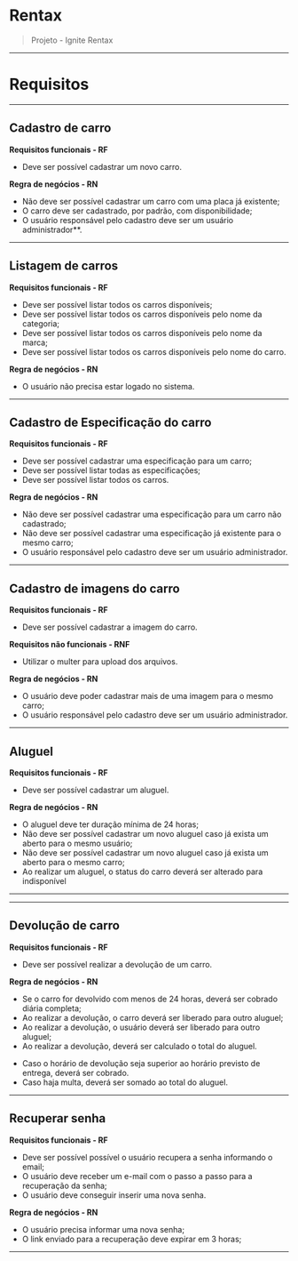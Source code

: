 # Rentax
> Projeto - Ignite Rentax
***
# Requisitos

***

## Cadastro de carro
**Requisitos funcionais - RF**
- Deve ser possível cadastrar um novo carro.

**Regra de negócios - RN**
- Não deve ser possível cadastrar um carro com uma placa já existente;
- O carro deve ser cadastrado, por padrão, com disponibilidade;
- O usuário responsável pelo cadastro deve ser um usuário administrador**.

***

## Listagem de carros
**Requisitos funcionais - RF**
- Deve ser possível listar todos os carros disponíveis;
- Deve ser possível listar todos os carros disponíveis pelo nome da categoria;
- Deve ser possível listar todos os carros disponíveis pelo nome da marca;
- Deve ser possível listar todos os carros disponíveis pelo nome do carro.
   
**Regra de negócios - RN**
- O usuário não precisa estar logado no sistema.

***

## Cadastro de Especificação do carro
**Requisitos funcionais - RF**
- Deve ser possível cadastrar uma especificação para um carro;
- Deve ser possível listar todas as especificações;
- Deve ser possível listar todos os carros.

**Regra de negócios - RN**
- Não deve ser possível cadastrar uma especificação para um carro não cadastrado;
- Não deve ser possível cadastrar uma especificação já existente para o mesmo carro;
- O usuário responsável pelo cadastro deve ser um usuário administrador.

***

## Cadastro de imagens do carro
**Requisitos funcionais - RF**
- Deve ser possível cadastrar a imagem do carro.

**Requisitos não funcionais - RNF**
- Utilizar o multer para upload dos arquivos.

**Regra de negócios - RN**
- O usuário deve poder cadastrar mais de uma imagem para o mesmo carro;
- O usuário responsável pelo cadastro deve ser um usuário administrador.

***

## Aluguel
**Requisitos funcionais - RF**
- Deve ser possível cadastrar um aluguel.

**Regra de negócios - RN**
- O aluguel deve ter duração mínima de 24 horas;
- Não deve ser possível cadastrar um novo aluguel caso já exista um aberto para o mesmo usuário;
- Não deve ser possível cadastrar um novo aluguel caso já exista um aberto para o mesmo carro;
- Ao realizar um aluguel, o status do carro deverá ser alterado para indisponível

***

***

## Devolução de carro
**Requisitos funcionais - RF**
- Deve ser possível realizar a devolução de um carro.

**Regra de negócios - RN**
- Se o carro for devolvido com menos de 24 horas, deverá ser cobrado diária completa;
- Ao realizar a devolução, o carro deverá ser liberado para outro aluguel;
- Ao realizar a devolução, o usuário deverá ser liberado para outro aluguel;
- Ao realizar a devolução, deverá ser calculado o total do aluguel.
* Caso o horário de devolução seja superior ao horário previsto de entrega, deverá ser cobrado.
* Caso haja multa, deverá ser somado ao total do aluguel.

***

## Recuperar senha
**Requisitos funcionais - RF**
- Deve ser possível possível o usuário recupera a senha informando o email;
- O usuário deve receber um e-mail com o passo a passo para a recuperação da senha;
- O usuário deve conseguir inserir uma nova senha.

**Regra de negócios - RN**
- O usuário precisa informar uma nova senha;
- O link enviado para a recuperação deve expirar em 3 horas;

***